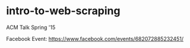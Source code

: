 # intro-to-web-scraping
ACM Talk Spring '15

Facebook Event: https://www.facebook.com/events/682072885232451/
